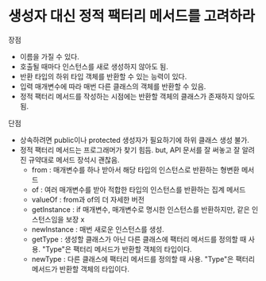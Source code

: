 # 생성자 대신 정적 팩터리 메서드를 고려하라

장점

- 이름을 가질 수 있다.
- 호출될 때마다 인스턴스를 새로 생성하지 않아도 됨.
- 반환 타입의 하위 타입 객체를 반환할 수 있는 능력이 있다.
- 입력 매개변수에 따라 매번 다른 클래스의 객체를 반환할 수 있음.
- 정적 팩터리 메서드를 작성하는 시점에는 반환할 객체의 클래스가 존재하지 않아도 됨.

단점

- 상속하려면 public이나 protected 생성자가 필요하기에 하위 클래스 생성 불가.
- 정적 팩터리 메서드는 프로그래머가 찾기 힘듬.
  but, API 문서를 잘 써놓고 잘 알려진 규약대로 메서드 장석시 괜찮음.
  - from : 매개변수를 하나 받아서 해당 타입의 인스턴스로 반환하는 형변환 메서드
  - of : 여러 매개변수를 받아 적합한 타입의 인스턴스를 반환하는 집계 메서드
  - valueOf : from과 of의 더 자세한 버전
  - getInstance : if 매개변수, 매개변수로 명시한 인스턴스를 반환하지만, 같은 인스턴스임을 보장 x
  - newInstance : 매번 새로운 인스턴스를 생성.
  - getType : 생성할 클래스가 아닌 다른 클래스에 팩터리 메서드를 정의할 때 사용.
    "Type"은 팩터리 메서드가 반환할 객체의 타입이다.
  - newType : 다른 클래스에 팩터리 메서드를 정의할 때 사용.
    "Type"은 팩터리 메서드가 반환할 객체의 타입이다.

